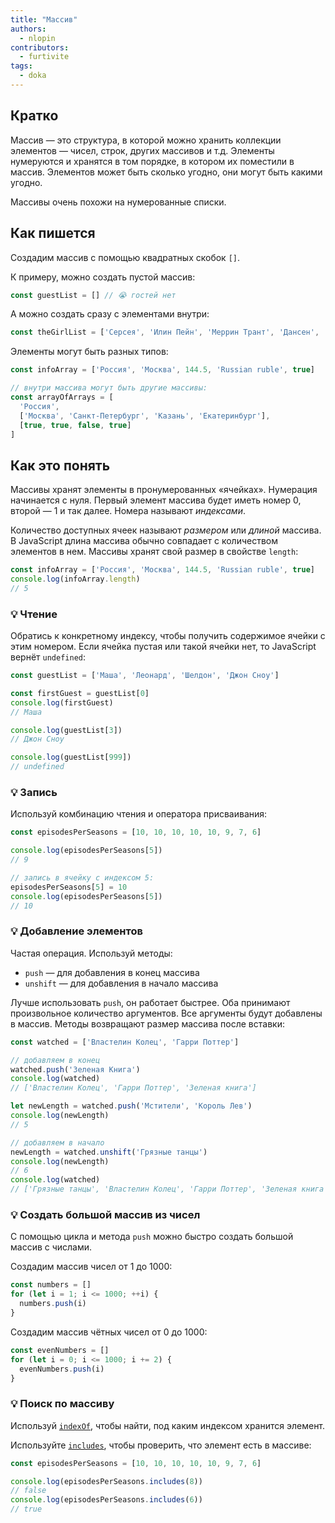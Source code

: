 ```yaml
---
title: "Массив"
authors:
  - nlopin
contributors:
  - furtivite
tags:
  - doka
---
```


## Кратко

Массив — это структура, в которой можно хранить коллекции элементов — чисел, строк, других массивов и т.д. Элементы нумеруются и хранятся в том порядке, в котором их поместили в массив. Элементов может быть сколько угодно, они могут быть какими угодно.

Массивы очень похожи на нумерованные списки.

## Как пишется

Создадим массив с помощью квадратных скобок `[]`.

К примеру, можно создать пустой массив:

```js
const guestList = [] // 😭 гостей нет
```

А можно создать сразу с элементами внутри:

```js
const theGirlList = ['Серсея', 'Илин Пейн', 'Меррин Трант', 'Дансен', 'Гора']
```

Элементы могут быть разных типов:

```js
const infoArray = ['Россия', 'Москва', 144.5, 'Russian ruble', true]

// внутри массива могут быть другие массивы:
const arrayOfArrays = [
  'Россия',
  ['Москва', 'Санкт-Петербург', 'Казань', 'Екатеринбург'],
  [true, true, false, true]
]
```

## Как это понять

Массивы хранят элементы в пронумерованных «ячейках». Нумерация начинается с нуля. Первый элемент массива будет иметь номер 0, второй — 1 и так далее. Номера называют _индексами_.

Количество доступных ячеек называют _размером_ или _длиной_ массива. В JavaScript длина массива обычно совпадает с количеством элементов в нем. Массивы хранят свой размер в свойстве `length`:

```js
const infoArray = ['Россия', 'Москва', 144.5, 'Russian ruble', true]
console.log(infoArray.length)
// 5
```

### 💡 Чтение

Обратись к конкретному индексу, чтобы получить содержимое ячейки с этим номером. Если ячейка пустая или такой ячейки нет, то JavaScript вернёт `undefined`:

```js
const guestList = ['Маша', 'Леонард', 'Шелдон', 'Джон Сноу']

const firstGuest = guestList[0]
console.log(firstGuest)
// Маша

console.log(guestList[3])
// Джон Сноу

console.log(guestList[999])
// undefined
```

### 💡 Запись

Используй комбинацию чтения и оператора присваивания:

```js
const episodesPerSeasons = [10, 10, 10, 10, 10, 9, 7, 6]

console.log(episodesPerSeasons[5])
// 9

// запись в ячейку с индексом 5:
episodesPerSeasons[5] = 10
console.log(episodesPerSeasons[5])
// 10
```

### 💡 Добавление элементов

Частая операция. Используй методы:

- `push` — для добавления в конец массива
- `unshift` — для добавления в начало массива

Лучше использовать `push`, он работает быстрее. Оба принимают произвольное количество аргументов. Все аргументы будут добавлены в массив. Методы возвращают размер массива после вставки:

```js
const watched = ['Властелин Колец', 'Гарри Поттер']

// добавляем в конец
watched.push('Зеленая Книга')
console.log(watched)
// ['Властелин Колец', 'Гарри Поттер', 'Зеленая книга']

let newLength = watched.push('Мстители', 'Король Лев')
console.log(newLength)
// 5

// добавляем в начало
newLength = watched.unshift('Грязные танцы')
console.log(newLength)
// 6
console.log(watched)
// ['Грязные танцы', 'Властелин Колец', 'Гарри Поттер', 'Зеленая книга', 'Мстители', "Король Лев']
```

### 💡 Создать большой массив из чисел

С помощью цикла и метода `push` можно быстро создать большой массив с числами.

Создадим массив чисел от 1 до 1000:

```js
const numbers = []
for (let i = 1; i <= 1000; ++i) {
  numbers.push(i)
}
```

Создадим массив чётных чисел от 0 до 1000:

```js
const evenNumbers = []
for (let i = 0; i <= 1000; i += 2) {
  evenNumbers.push(i)
}
```

### 💡 Поиск по массиву

Используй [`indexOf`](/js/index-of/), чтобы найти, под каким индексом хранится элемент.

Используйте [`includes`](/js/includes/), чтобы проверить, что элемент есть в массиве:

```js
const episodesPerSeasons = [10, 10, 10, 10, 10, 9, 7, 6]

console.log(episodesPerSeasons.includes(8))
// false
console.log(episodesPerSeasons.includes(6))
// true
```
